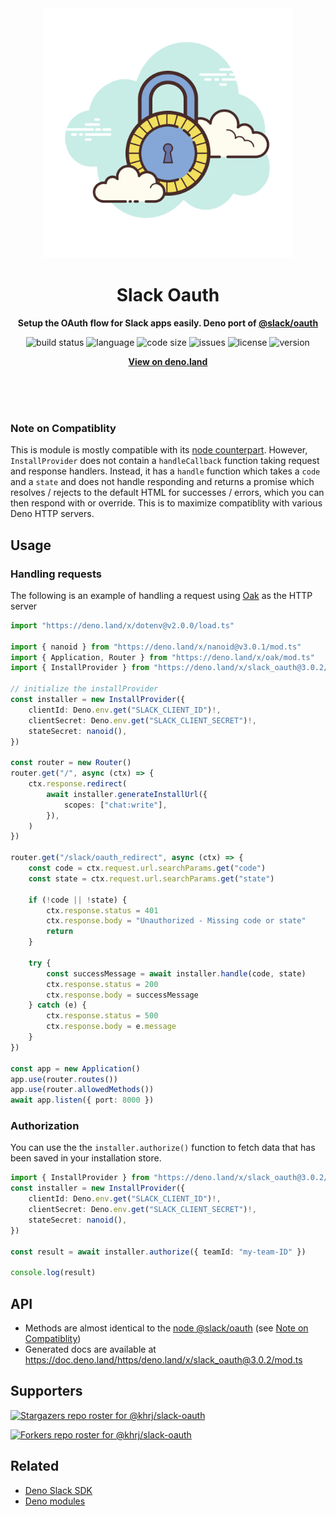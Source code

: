 <div align="center">
    <img src="assets/logo.svg" width="400" height="400" alt="slack_oauth illustration">
    <h1>Slack Oauth</h1>
    <p>
        <b>Setup the OAuth flow for Slack apps easily. Deno port of <a href="https://www.npmjs.com/package/@slack/oauth">@slack/oauth</a></b>
    </p>
    <p>
        <img alt="build status" src="https://img.shields.io/github/workflow/status/khrj/slack-oauth/Deno?label=checks" >
        <img alt="language" src="https://img.shields.io/github/languages/top/khrj/slack-oauth" >
        <img alt="code size" src="https://img.shields.io/github/languages/code-size/khrj/slack-oauth">
        <img alt="issues" src="https://img.shields.io/github/issues/khrj/slack-oauth" >
        <img alt="license" src="https://img.shields.io/github/license/khrj/slack-oauth">
        <img alt="version" src="https://img.shields.io/github/v/release/khrj/slack-oauth">
    </p>
    <p>
        <b><a href="https://deno.land/x/slack_oauth">View on deno.land</a></b>
    </p>
    <br>
    <br>
    <br>
</div>

### Note on Compatiblity

This is module is mostly compatible with its [node
counterpart](https://www.npmjs.com/package/@slack/oauth). However,
`InstallProvider` does not contain a `handleCallback` function taking request
and response handlers. Instead, it has a `handle` function which takes a `code`
and a `state` and does not handle responding and returns a promise which
resolves / rejects to the default HTML for successes / errors, which you can
then respond with or override. This is to maximize compatiblity with various
Deno HTTP servers.

## Usage

### Handling requests

The following is an example of handling a request using [Oak](https://github.com/oakserver/oak) as the HTTP server

```ts
import "https://deno.land/x/dotenv@v2.0.0/load.ts"

import { nanoid } from "https://deno.land/x/nanoid@v3.0.1/mod.ts"
import { Application, Router } from "https://deno.land/x/oak/mod.ts"
import { InstallProvider } from "https://deno.land/x/slack_oauth@3.0.2/mod.ts"

// initialize the installProvider
const installer = new InstallProvider({
    clientId: Deno.env.get("SLACK_CLIENT_ID")!,
    clientSecret: Deno.env.get("SLACK_CLIENT_SECRET")!,
    stateSecret: nanoid(),
})

const router = new Router()
router.get("/", async (ctx) => {
    ctx.response.redirect(
        await installer.generateInstallUrl({
            scopes: ["chat:write"],
        }),
    )
})

router.get("/slack/oauth_redirect", async (ctx) => {
    const code = ctx.request.url.searchParams.get("code")
    const state = ctx.request.url.searchParams.get("state")

    if (!code || !state) {
        ctx.response.status = 401
        ctx.response.body = "Unauthorized - Missing code or state"
        return
    }

    try {
        const successMessage = await installer.handle(code, state)
        ctx.response.status = 200
        ctx.response.body = successMessage
    } catch (e) {
        ctx.response.status = 500
        ctx.response.body = e.message
    }
})

const app = new Application()
app.use(router.routes())
app.use(router.allowedMethods())
await app.listen({ port: 8000 })
```

### Authorization

You can use the the `installer.authorize()` function to fetch data that has been saved in your installation store.

```ts
import { InstallProvider } from "https://deno.land/x/slack_oauth@3.0.2/mod.ts"
const installer = new InstallProvider({
    clientId: Deno.env.get("SLACK_CLIENT_ID")!,
    clientSecret: Deno.env.get("SLACK_CLIENT_SECRET")!,
    stateSecret: nanoid(),
})

const result = await installer.authorize({ teamId: "my-team-ID" })

console.log(result)
```

## API

- Methods are almost identical to the [node @slack/oauth](https://www.npmjs.com/package/@slack/oauth) (see [Note on Compatiblity](#note-on-compatiblity))
- Generated docs are available at https://doc.deno.land/https/deno.land/x/slack_oauth@3.0.2/mod.ts

## Supporters

[![Stargazers repo roster for @khrj/slack-oauth](https://reporoster.com/stars/khrj/slack-oauth)](https://github.com/khrj/slack-oauth/stargazers)

[![Forkers repo roster for @khrj/slack-oauth](https://reporoster.com/forks/khrj/slack-oauth)](https://github.com/khrj/slack-oauth/network/members)

## Related

- [Deno Slack SDK](https://github.com/slack-deno/deno-slack-sdk)
- [Deno modules](https://github.com/khrj/deno-modules)
